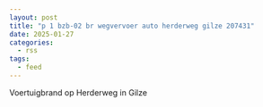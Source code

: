```yaml
---
layout: post
title: "p 1 bzb-02 br wegvervoer auto herderweg gilze 207431"
date: 2025-01-27
categories: 
  - rss
tags: 
  - feed
---
```


Voertuigbrand op Herderweg in Gilze

